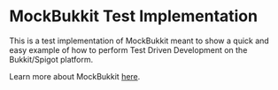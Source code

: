 # MockBukkit Test Implementation
This is a test implementation of MockBukkit meant to show a quick and easy example of how to perform Test Driven Development on the Bukkit/Spigot platform.

Learn more about MockBukkit [here](https://github.com/seeseemelk/MockBukkit).
